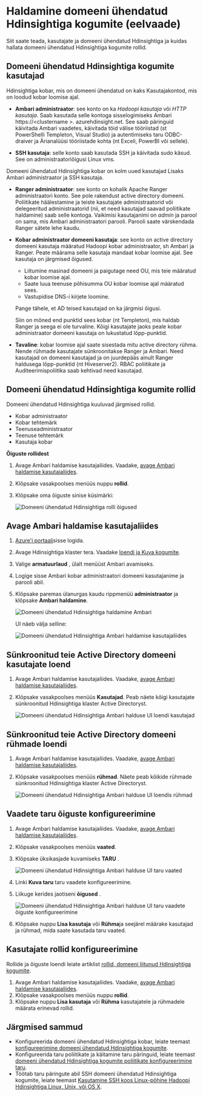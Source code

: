 <properties
    pageTitle="Domeeni ühendatud Hdinsightiga kogumite haldamine | Microsoft Azure'i"
    description="Saate teada, kuidas hallata domeeni ühendatud Hdinsightiga kogumite"
    services="hdinsight"
    documentationCenter=""
    authors="saurinsh"
    manager="jhubbard"
    editor="cgronlun"
    tags=""/>

<tags
    ms.service="hdinsight"
    ms.devlang="na"
    ms.topic="article"
    ms.tgt_pltfrm="na"
    ms.workload="big-data"
    ms.date="10/25/2016"
    ms.author="saurinsh"/>

# <a name="manage-domain-joined-hdinsight-clusters-preview"></a>Haldamine domeeni ühendatud Hdinsightiga kogumite (eelvaade)



Siit saate teada, kasutajate ja domeeni ühendatud Hdinsightiga ja kuidas hallata domeeni ühendatud Hdinsightiga kogumite rollid.

## <a name="users-of-domain-joined-hdinsight-clusters"></a>Domeeni ühendatud Hdinsightiga kogumite kasutajad

Hdinsightiga kobar, mis on domeeni ühendatud on kaks Kasutajakontod, mis on loodud kobar loomise ajal.

- **Ambari administraator**: see konto on ka *Hadoopi kasutaja* või *HTTP kasutaja*. Saab kasutada selle kontoga sisselogimiseks Ambari https://&lt;clustername >. azurehdinsight.net. See saab päringuid käivitada Ambari vaadetes, käivitada töid välise tööriistad (st PowerShelli Templeton, Visual Studio) ja autentimiseks taru ODBC-draiver ja Ärianalüüsi tööriistade kohta (nt Exceli, PowerBI või sellele).

- **SSH kasutaja**: selle konto saab kasutada SSH ja käivitada sudo käsud. See on administraatoriõigusi Linux vms.

Domeeni ühendatud Hdinsightiga kobar on kolm uued kasutajad Lisaks Ambari administraator ja SSH kasutaja.

- **Ranger administraator**: see konto on kohalik Apache Ranger administraatori konto. See pole rakendust active directory domeeni. Poliitikate häälestamine ja teiste kasutajate administraatorid või delegeeritud administraatorid (nii, et need kasutajad saavad poliitikate haldamine) saab selle kontoga. Vaikimisi kasutajanimi on *admin* ja parool on sama, mis Ambari administraatori parooli. Parooli saate värskendada Ranger sätete lehe kaudu.

- **Kobar administraator domeeni kasutaja**: see konto on active directory domeeni kasutaja määratud Hadoopi kobar administraator, sh Ambari ja Ranger. Peate määrama selle kasutaja mandaat kobar loomise ajal. See kasutaja on järgmised õigused.

    - Liitumine masinad domeeni ja paigutage need OU, mis teie määratud kobar loomise ajal.
    - Saate luua teenuse põhisumma OU kobar loomise ajal määratud sees. 
    - Vastupidise DNS-i kirjete loomine.

    Pange tähele, et AD teised kasutajad on ka järgmisi õigusi. 

    Siin on mõned end punktid sees kobar (nt Templeton), mis haldab Ranger ja seega ei ole turvaline. Kõigi kasutajate jaoks peale kobar administraator domeeni kasutaja on lukustatud lõpp-punktid. 

- **Tavaline**: kobar loomise ajal saate sisestada mitu active directory rühma. Nende rühmade kasutajate sünkroonitakse Ranger ja Ambari. Need kasutajad on domeeni kasutajad ja on juurdepääs ainult Ranger haldusega lõpp-punktid (nt Hiveserver2). RBAC poliitikate ja Auditeerimispoliitika saab kehtivad need kasutajad.

## <a name="roles-of-domain-joined-hdinsight-clusters"></a>Domeeni ühendatud Hdinsightiga kogumite rollid

Domeeni ühendatud Hdinsightiga kuuluvad järgmised rollid.

- Kobar administraator
- Kobar tehtemärk
- Teenuseadministraator
- Teenuse tehtemärk
- Kasutaja kobar

**Õiguste rollidest**

1. Avage Ambari haldamise kasutajaliides.  Vaadake, [avage Ambari haldamise kasutajaliides](#open-the-ambari-management-ui).
2. Klõpsake vasakpoolses menüüs nuppu **rollid**.
3. Klõpsake oma õiguste sinise küsimärki:

    ![Domeeni ühendatud Hdinsightiga rolli õigused](./media/hdinsight-domain-joined-manage/hdinsight-domain-joined-roles-permissions.png)

## <a name="open-the-ambari-management-ui"></a>Avage Ambari haldamise kasutajaliides

1. [Azure'i portaali](https://portal.azure.com)sisse logida.
2. Avage Hdinsightiga klaster tera. Vaadake [loendi ja Kuva kogumite](hdinsight-administer-use-management-portal.md#list-and-show-clusters).
3. Valige **armatuurlaud** , ülalt menüüst Ambari avamiseks.
4. Logige sisse Ambari kobar administraatori domeeni kasutajanime ja parooli abil.
5. Klõpsake paremas ülanurgas kaudu rippmenüü **administraator** ja klõpsake **Ambari haldamine**.

    ![Domeeni ühendatud Hdinsightiga haldamine Ambari](./media/hdinsight-domain-joined-manage/hdinsight-domain-joined-manage-ambari.png)

    UI näeb välja selline:

    ![Domeeni ühendatud Hdinsightiga Ambari haldamise kasutajaliides](./media/hdinsight-domain-joined-manage/hdinsight-domain-joined-ambari-management-ui.png)

## <a name="list-the-domain-users-synchronized-from-your-active-directory"></a>Sünkroonitud teie Active Directory domeeni kasutajate loend

1. Avage Ambari haldamise kasutajaliides.  Vaadake, [avage Ambari haldamise kasutajaliides](#open-the-ambari-management-ui).
2. Klõpsake vasakpoolses menüüs **Kasutajad**. Peab näete kõigi kasutajate sünkroonitud Hdinsightiga klaster Active Directoryst.

    ![Domeeni ühendatud Hdinsightiga Ambari halduse UI loendi kasutajad](./media/hdinsight-domain-joined-manage/hdinsight-domain-joined-ambari-management-ui-users.png)

## <a name="list-the-domain-groups-synchronized-from-your-active-directory"></a>Sünkroonitud teie Active Directory domeeni rühmade loendi

1. Avage Ambari haldamise kasutajaliides.  Vaadake, [avage Ambari haldamise kasutajaliides](#open-the-ambari-management-ui).
2. Klõpsake vasakpoolses menüüs **rühmad**. Näete peab kõikide rühmade sünkroonitud Hdinsightiga klaster Active Directoryst.

    ![Domeeni ühendatud Hdinsightiga Ambari halduse UI loendis rühmad](./media/hdinsight-domain-joined-manage/hdinsight-domain-joined-ambari-management-ui-groups.png)


## <a name="configure-hive-views-permissions"></a>Vaadete taru õiguste konfigureerimine

1. Avage Ambari haldamise kasutajaliides.  Vaadake, [avage Ambari haldamise kasutajaliides](#open-the-ambari-management-ui).
2. Klõpsake vasakpoolses menüüs **vaated**.
3. Klõpsake üksikasjade kuvamiseks **TARU** .

    ![Domeeni ühendatud Hdinsightiga Ambari halduse UI taru vaated](./media/hdinsight-domain-joined-manage/hdinsight-domain-joined-ambari-management-ui-hive-views.png)

4. Linki **Kuva taru** taru vaadete konfigureerimine.
5. Liikuge kerides jaotiseni **õigused** .

    ![Domeeni ühendatud Hdinsightiga Ambari halduse UI taru vaadete õiguste konfigureerimine](./media/hdinsight-domain-joined-manage/hdinsight-domain-joined-ambari-management-ui-hive-views-permissions.png)

6. Klõpsake nuppu **Lisa kasutaja** või **Rühma**ja seejärel määrake kasutajad ja rühmad, mida saate kasutada taru vaated. 

## <a name="configure-users-for-the-roles"></a>Kasutajate rollid konfigureerimine

 Rollide ja õiguste loendi leiate artiklist [rollid, domeeni liitunud Hdinsightiga kogumite](#roles-of-domain---joined-hdinsight-clusters).

1. Avage Ambari haldamise kasutajaliides.  Vaadake, [avage Ambari haldamise kasutajaliides](#open-the-ambari-management-ui).
2. Klõpsake vasakpoolses menüüs nuppu **rollid**.
3. Klõpsake nuppu **Lisa kasutaja** või **Rühma** kasutajatele ja rühmadele määrata erinevad rollid.
 
## <a name="next-steps"></a>Järgmised sammud

- Konfigureerida domeeni ühendatud Hdinsightiga kobar, leiate teemast [konfigureerimine domeeni ühendatud Hdinsightiga kogumite](hdinsight-domain-joined-configure.md).
- Konfigureerida taru poliitikate ja käitamine taru päringuid, leiate teemast [domeeni ühendatud Hdinsightiga kogumite poliitikate konfigureerimine taru](hdinsight-domain-joined-run-hive.md).
- Töötab taru päringute abil SSH domeeni ühendatud Hdinsightiga kogumite, leiate teemast [Kasutamine SSH koos Linux-põhine Hadoopi Hdinsightiga Linux, Unix, või OS X](hdinsight-hadoop-linux-use-ssh-unix.md#connect-to-a-domain-joined-hdinsight-cluster).
